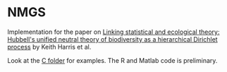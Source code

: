 NMGS
====

Implementation for the paper on [Linking statistical and ecological theory: Hubbell's unified neutral theory of biodiversity as a hierarchical Dirichlet process](http://arxiv.org/abs/1410.4038) by Keith Harris et al.

 Look at the [C folder](C/) for examples. The R and Matlab code is preliminary. 
